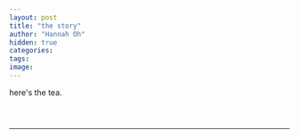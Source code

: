 ```yaml
---
layout: post
title: "the story"
author: "Hannah Oh"
hidden: true
categories:
tags:
image:
---
```


here's the tea.

` `  
` `  

---

` `  
##### 
` `  
##### 
